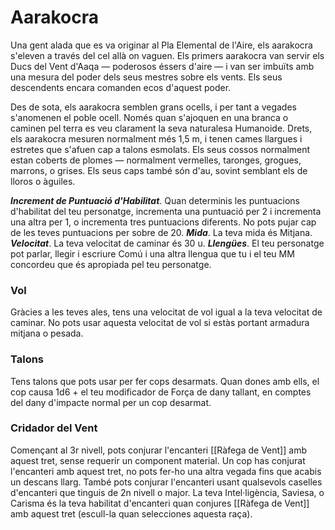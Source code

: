 # Aarakocra

Una gent alada que es va originar al Pla Elemental de l'Aire, els aarakocra s'eleven a través del cel allà on vaguen. Els primers aarakocra van servir els Ducs del Vent d'Aaqa — poderosos éssers d'aire — i van ser imbuïts amb una mesura del poder dels seus mestres sobre els vents. Els seus descendents encara comanden ecos d'aquest poder.

Des de sota, els aarakocra semblen grans ocells, i per tant a vegades s'anomenen el poble ocell. Només quan s'ajoquen en una branca o caminen pel terra es veu clarament la seva naturalesa Humanoide. Drets, els aarakocra mesuren normalment més 1,5 m, i tenen cames llargues i estretes que s'afuen cap a talons esmolats. Els seus cossos normalment estan coberts de plomes — normalment vermelles, taronges, grogues, marrons, o grises. Els seus caps també són d'au, sovint semblant els de lloros o àguiles.

***Increment de Puntuació d'Habilitat***. Quan determinis les puntuacions d'habilitat del teu personatge, incrementa una puntuació per 2 i incrementa una altra per 1, o incrementa tres puntuacions diferents. No pots pujar cap de les teves puntuacions per sobre de 20.
***Mida***. La teva mida és Mitjana.
***Velocitat***. La teva velocitat de caminar és 30 u.
***Llengües***. El teu personatge pot parlar, llegir i escriure Comú i una altra llengua que tu i el teu MM concordeu que és apropiada pel teu personatge.

### Vol
Gràcies a les teves ales, tens una velocitat de vol igual a la teva velocitat de caminar. No pots usar aquesta velocitat de vol si estàs portant armadura mitjana o pesada.
### Talons
Tens talons que pots usar per fer cops desarmats. Quan dones amb ells, el cop causa 1d6 + el teu modificador de Força de dany tallant, en comptes del dany d'impacte normal per un cop desarmat.
### Cridador del Vent
Començant al 3r nivell, pots conjurar l'encanteri [[Ràfega de Vent]] amb aquest tret, sense requerir un component material. Un cop has conjurat l'encanteri amb aquest tret, no pots fer-ho una altra vegada fins que acabis un descans llarg. També pots conjurar l'encanteri usant qualsevols caselles d'encanteri que tinguis de 2n nivell o major.
La teva Intel·ligència, Saviesa, o Carisma és la teva habilitat d'encanteri quan conjures [[Ràfega de Vent]] amb aquest tret (escull-la quan selecciones aquesta raça).